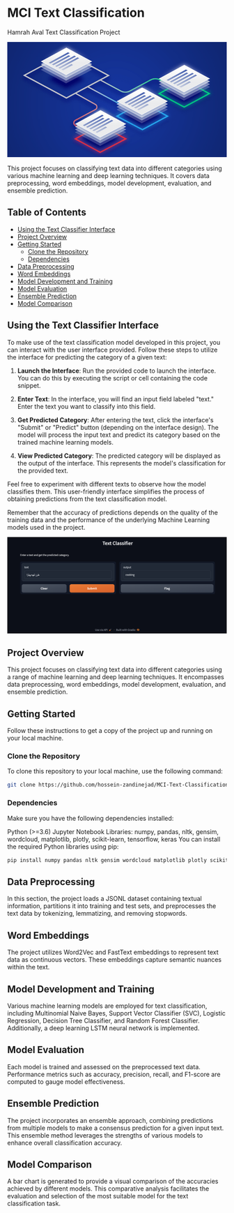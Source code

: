 # MCI Text Classification
Hamrah Aval Text Classification Project

![Text Classification](images/3.png)

This project focuses on classifying text data into different categories using various machine learning and deep learning techniques. It covers data preprocessing, word embeddings, model development, evaluation, and ensemble prediction.

## Table of Contents

- [Using the Text Classifier Interface](#using-the-text-classifier-interface)
- [Project Overview](#project-overview)
- [Getting Started](#getting-started)
  - [Clone the Repository](#clone-the-repository)
  - [Dependencies](#dependencies)
- [Data Preprocessing](#data-preprocessing)
- [Word Embeddings](#word-embeddings)
- [Model Development and Training](#model-development-and-training)
- [Model Evaluation](#model-evaluation)
- [Ensemble Prediction](#ensemble-prediction)
- [Model Comparison](#model-comparison)


## Using the Text Classifier Interface

To make use of the text classification model developed in this project, you can interact with the user interface provided. Follow these steps to utilize the interface for predicting the category of a given text:

1. **Launch the Interface**: Run the provided code to launch the interface. You can do this by executing the script or cell containing the code snippet.

2. **Enter Text**: In the interface, you will find an input field labeled "text." Enter the text you want to classify into this field.

3. **Get Predicted Category**: After entering the text, click the interface's "Submit" or "Predict" button (depending on the interface design). The model will process the input text and predict its category based on the trained machine learning models.

4. **View Predicted Category**: The predicted category will be displayed as the output of the interface. This represents the model's classification for the provided text.

Feel free to experiment with different texts to observe how the model classifies them. This user-friendly interface simplifies the process of obtaining predictions from the text classification model.

Remember that the accuracy of predictions depends on the quality of the training data and the performance of the underlying Machine Learning models used in the project.

![gradio](images/2.png)

## Project Overview

This project focuses on classifying text data into different categories using a range of machine learning and deep learning techniques. It encompasses data preprocessing, word embeddings, model development, evaluation, and ensemble prediction.

## Getting Started

Follow these instructions to get a copy of the project up and running on your local machine.

### Clone the Repository

To clone this repository to your local machine, use the following command:

```bash
git clone https://github.com/hossein-zandinejad/MCI-Text-Classification.git
```
### Dependencies

Make sure you have the following dependencies installed:

Python (>=3.6)
Jupyter Notebook
Libraries: numpy, pandas, nltk, gensim, wordcloud, matplotlib, plotly, scikit-learn, tensorflow, keras
You can install the required Python libraries using pip:
```bash
pip install numpy pandas nltk gensim wordcloud matplotlib plotly scikit-learn tensorflow keras
```
## Data Preprocessing

In this section, the project loads a JSONL dataset containing textual information, partitions it into training and test sets, and preprocesses the text data by tokenizing, lemmatizing, and removing stopwords.

## Word Embeddings

The project utilizes Word2Vec and FastText embeddings to represent text data as continuous vectors. These embeddings capture semantic nuances within the text.

## Model Development and Training

Various machine learning models are employed for text classification, including Multinomial Naive Bayes, Support Vector Classifier (SVC), Logistic Regression, Decision Tree Classifier, and Random Forest Classifier. Additionally, a deep learning LSTM neural network is implemented.

## Model Evaluation

Each model is trained and assessed on the preprocessed text data. Performance metrics such as accuracy, precision, recall, and F1-score are computed to gauge model effectiveness.

## Ensemble Prediction

The project incorporates an ensemble approach, combining predictions from multiple models to make a consensus prediction for a given input text. This ensemble method leverages the strengths of various models to enhance overall classification accuracy.

## Model Comparison

A bar chart is generated to provide a visual comparison of the accuracies achieved by different models. This comparative analysis facilitates the evaluation and selection of the most suitable model for the text classification task.
